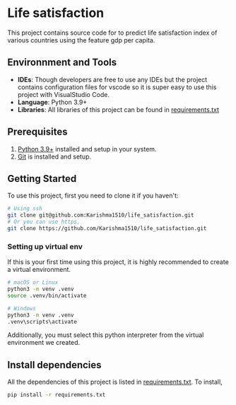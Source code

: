 # Life satisfaction 
This project contains source code for to predict life satisfaction index of various countries using the feature gdp per capita.

## Environnment and Tools
- **IDEs**: Though developers are free to use any IDEs but the project contains configuration files for vscode so it is super easy to use this project with VisualStudio Code.
- **Language**: Python 3.9+
- **Libraries**: All libraries of this project can be found in [requirements.txt](/requirments.txt)

## Prerequisites
1. [Python 3.9+](https://www.python.org/downloads/) installed and setup in your system.
2. [Git](https://git-scm.com/downloads) is installed and setup.

## Getting Started
To use this project, first you need to clone it if you haven't:

```bash
# Using ssh
git clone git@github.com:Karishma1510/life_satisfaction.git
# Or you can use https,
git clone https://github.com/Karishma1510/life_satisfaction.git
```

### Setting up virtual env
If this is your first time using this project, it is highly recommended to create a virtual environment.

```bash
# macOS or Linux
python3 -m venv .venv
source .venv/bin/activate

# Windows
python3 -m venv .venv
.venv\scripts\activate
```
Additionally, you must select this python interpreter from the virtual environment we created.

## Install dependencies
All the dependencies of this project is listed in [requirements.txt](/requirements.txt). To install,

```bash
pip install -r requirements.txt
```






